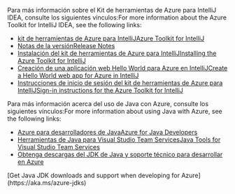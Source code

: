 <span data-ttu-id="43253-101">Para más información sobre el Kit de herramientas de Azure para IntelliJ IDEA, consulte los siguientes vínculos:</span><span class="sxs-lookup"><span data-stu-id="43253-101">For more information about the Azure Toolkit for IntelliJ IDEA, see the following links:</span></span> 

* [<span data-ttu-id="43253-102">kit de herramientas de Azure para IntelliJ</span><span class="sxs-lookup"><span data-stu-id="43253-102">Azure Toolkit for IntelliJ</span></span>](../intellij/azure-toolkit-for-intellij.md) 
* [<span data-ttu-id="43253-103">Notas de la versión</span><span class="sxs-lookup"><span data-stu-id="43253-103">Release Notes</span></span>](https://github.com/Microsoft/azure-tools-for-java/releases) 
* [<span data-ttu-id="43253-104">Instalación del kit de herramientas de Azure para IntelliJ</span><span class="sxs-lookup"><span data-stu-id="43253-104">Installing the Azure Toolkit for IntelliJ</span></span>](../intellij/azure-toolkit-for-intellij-installation.md) 
* [<span data-ttu-id="43253-105">Creación de una aplicación web Hello World para Azure en IntelliJ</span><span class="sxs-lookup"><span data-stu-id="43253-105">Create a Hello World web app for Azure in IntelliJ</span></span>](../intellij/azure-toolkit-for-intellij-create-hello-world-web-app.md) 
* [<span data-ttu-id="43253-106">Instrucciones de inicio de sesión del kit de herramientas de Azure para IntelliJ</span><span class="sxs-lookup"><span data-stu-id="43253-106">Sign-in instructions for the Azure Toolkit for IntelliJ</span></span>](../intellij/azure-toolkit-for-intellij-sign-in-instructions.md) 

<span data-ttu-id="43253-107">Para más información acerca del uso de Java con Azure, consulte los siguientes vínculos:</span><span class="sxs-lookup"><span data-stu-id="43253-107">For more information about using Java with Azure, see the following links:</span></span> 

* [<span data-ttu-id="43253-108">Azure para desarrolladores de Java</span><span class="sxs-lookup"><span data-stu-id="43253-108">Azure for Java Developers</span></span>](https://docs.microsoft.com/java/azure/) 
* [<span data-ttu-id="43253-109">Herramientas de Java para Visual Studio Team Services</span><span class="sxs-lookup"><span data-stu-id="43253-109">Java Tools for Visual Studio Team Services</span></span>](https://java.visualstudio.com/) 
* <span data-ttu-id="43253-110">[Obtenga descargas del JDK de Java y soporte técnico para desarrollar en Azure](https://aka.ms/azure-jdks)
<!-- TODO: Add URLs for Java in VSCode here --></span><span class="sxs-lookup"><span data-stu-id="43253-110">[Get Java JDK downloads and support when developing for Azure](https://aka.ms/azure-jdks)
<!-- TODO: Add URLs for Java in VSCode here --></span></span> 
